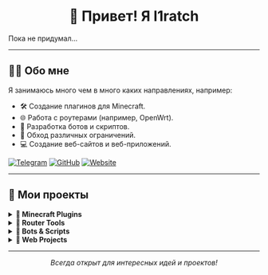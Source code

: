 <h1 align="center">👋 Привет! Я l1ratch </h1>
Пока не придумал...

---

## 🧑‍💻 Обо мне

Я занимаюсь много чем в много каких направлениях, например:
- 🛠 Создание плагинов для Minecraft.
- 🌐 Работа с роутерами (например, OpenWrt).
- 🤖 Разработка ботов и скриптов.
- 🔐 Обход различных ограничений.
- 💻 Создание веб-сайтов и веб-приложений.

[![Telegram](https://img.shields.io/badge/-Telegram-2CA5E0?style=flat&logo=telegram&logoColor=white)](https://t.me/L1D3V)
[![GitHub](https://img.shields.io/badge/-GitHub-333?style=flat&logo=github&logoColor=white)](https://github.com/l1ratch)
[![Website](https://img.shields.io/badge/-Website-0A73FF?style=flat&logo=google-chrome&logoColor=white)](https://l1ratch.ru)

---

## 🚀 Мои проекты

<details>
  <summary><b>📂 Minecraft Plugins</b></summary>
  <p>Плагины для кастомизации игровых серверов Minecraft.</p>
</details>

<details>
  <summary><b>📂 Router Tools</b></summary>
  <p>Инструменты для настройки и оптимизации работы роутеров.</p>
</details>

<details>
  <summary><b>📂 Bots & Scripts</b></summary>
  <p>Автоматизация задач, разработка полезных скриптов и ботов.</p>
</details>

<details>
  <summary><b>📂 Web Projects</b></summary>
  <p>Веб-сайты, созданные с использованием современных технологий.</p>
</details>

---

<p align="center">
  <i>Всегда открыт для интересных идей и проектов!</i>
</p>
